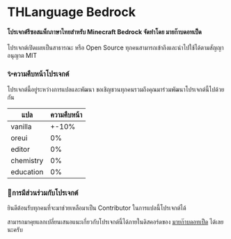 # THLanguage Bedrock
#### โปรเจกต์รีซอสแพ็กภาษาไทยสำหรับ Minecraft Bedrock จัดทำโดย มายก๊าบดอทเป็ด 
โปรเจกต์เปิดเผยเป็นสาธารณะ หรือ Open Source ทุกคนสามารถเข้าถึงและนำไปใช้ได้ตามสัญญาอนุญาต MIT

### ✨ความคืบหน้าโปรเจกต์
โปรเจกต์นี้อยู่ระหว่างการแปลและพัฒนา ขอเชิญชวนทุกคนรวมถึงคุณมาร่วมพัฒนาโปรเจกต์นี้ไปด้วยกัน

| แปล | ความคืบหน้า |
| ----------- | ----------- |
| vanilla | +-10% |
| oreui | 0% |
| editor | 0% |
| chemistry | 0% |
| education | 0% |

### 🚀การมีส่วนร่วมกับโปรเจกต์
ยินดีต้อนรับทุกคนที่จะมาช่วยเหลือมาเป็น Contributor ในการแปลนี้โปรเจกต์ได้

สามารถมาคุยแลกเปลี่ยนเสนอแนะเกี่ยวกับโปรเจกต์นี้ได้ภายในดิสคอร์ดของ [มายก๊าบดอทเป็ด](https://discord.minegarp.net) ได้เลยนะครับ

